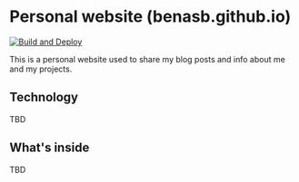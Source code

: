 # Personal website (benasb.github.io)

[![Build and Deploy](https://github.com/BenasB/benasb.github.io/actions/workflows/main.yml/badge.svg?branch=main)](https://github.com/BenasB/benasb.github.io/actions/workflows/main.yml)

This is a personal website used to share my blog posts and info about me and my projects.

## Technology

TBD

## What's inside

TBD
